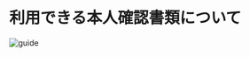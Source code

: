 # 利用できる本人確認書類について

![guide](https://raw.githubusercontent.com/sendroidsFamily/useGuides/master/4.%E3%82%AB%E3%83%86%E3%82%B4%E3%83%AA%E3%81%8B%E3%82%89%E6%8E%A2%E3%81%99/5.%E4%BC%9A%E5%93%A1%E7%99%BB%E9%8C%B2%E3%83%BB%E3%83%AD%E3%82%B0%E3%82%A4%E3%83%B3%E3%81%AB%E3%81%A4%E3%81%84%E3%81%A6/images/confirm_document.jpg)

